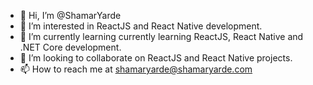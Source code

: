 - 👋 Hi, I’m @ShamarYarde
- 👀 I’m interested in ReactJS and React Native development.
- 🌱 I’m currently learning currently learning ReactJS, React Native and .NET Core development.
- 💞️ I’m looking to collaborate on ReactJS and React Native projects.
- 📫 How to reach me at shamaryarde@shamaryarde.com

<!---
Shamar22/Shamar22 is a ✨ special ✨ repository because its `README.md` (this file) appears on your GitHub profile.
You can click the Preview link to take a look at your changes.
--->
